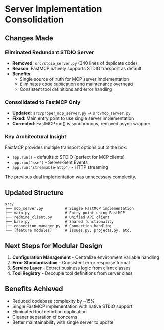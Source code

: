 # Server Implementation Consolidation

## Changes Made

### Eliminated Redundant STDIO Server
- **Removed**: `src/stdio_server.py` (340 lines of duplicate code)
- **Reason**: FastMCP natively supports STDIO transport as default
- **Benefits**: 
  - Single source of truth for MCP server implementation
  - Eliminates code duplication and maintenance overhead
  - Consistent tool definitions and error handling

### Consolidated to FastMCP Only
- **Updated**: `src/proper_mcp_server.py` → `src/mcp_server.py`
- **Fixed**: Main entry point to use single server implementation
- **Corrected**: FastMCP.run() is synchronous, removed async wrapper

### Key Architectural Insight
FastMCP provides multiple transport options out of the box:
- `app.run()` - defaults to STDIO (perfect for MCP clients)
- `app.run("sse")` - Server-Sent Events
- `app.run("streamable-http")` - HTTP streaming

The previous dual implementation was unnecessary complexity.

## Updated Structure
```
src/
├── mcp_server.py          # Single FastMCP implementation
├── main.py                # Entry point using FastMCP
├── redmine_client.py      # Unified API client
├── base.py                # Shared functionality
├── connection_manager.py  # Connection handling
└── [feature modules]      # issues.py, projects.py, etc.
```

## Next Steps for Modular Design
1. **Configuration Management** - Centralize environment variable handling
2. **Error Standardization** - Consistent error response format
3. **Service Layer** - Extract business logic from client classes
4. **Tool Registry** - Decouple tool definitions from server class

## Benefits Achieved
- Reduced codebase complexity by ~15%
- Single FastMCP implementation with native STDIO support
- Eliminated tool definition duplication
- Cleaner separation of concerns
- Better maintainability with single server to update